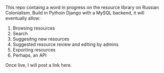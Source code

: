 This repo containg a word in progress on the resource library on Russian Colonialism. Build in Pythoin Django with a MySQL backend, it will eventually allow:
1. Browsing resources
2. Search
3. Suggesitng new resources
4. Suggested resource review and editing by admins
5. Exporting resources
6. Perhaps, an API

Once live, I will post a link here.
